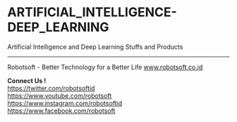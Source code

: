 # ARTIFICIAL_INTELLIGENCE-DEEP_LEARNING
Artificial Intelligence and Deep Learning Stuffs and Products

_____________________________________________________

Robotsoft - Better Technology for a Better Life
www.robotsoft.co.id 

<b>Connect Us !</b>
<br>
https://twitter.com/robotsoftid
<br>
https://www.youtube.com/robotsoft
<br>
https://www.instagram.com/robotsoftid
<br>
https://www.facebook.com/robotsoft
